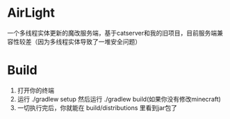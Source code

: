 # AirLight
一个多线程实体更新的魔改服务端，基于catserver和我的旧项目，目前服务端兼容性较差（因为多线程实体导致了一堆安全问题）
# Build
 1. 打开你的终端
 2. 运行 ./gradlew setup 然后运行 ./gradlew build(如果你没有修改minecraft)
 3. 一切执行完后，你就能在 build/distributions 里看到jar包了
